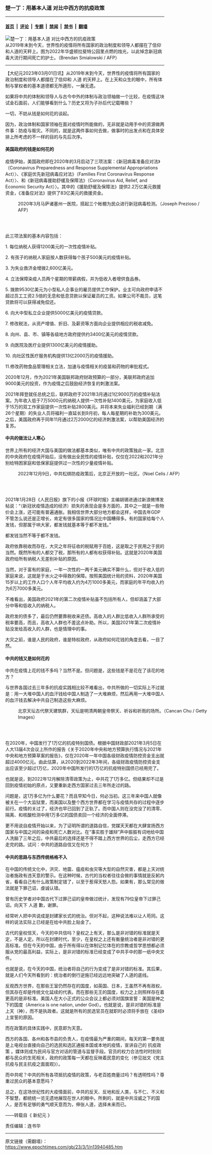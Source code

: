 ### 楚一丁：用基本人道 对比中西方的抗疫政策

---

#### [首页](../../../..?n13940485) &nbsp;|&nbsp; [评论](../../../../../epoch-comment?n13940485) &nbsp;|&nbsp; [专题](../../../../../epoch-special?n13940485) &nbsp;|&nbsp; [禁闻](../../../../../epoch-news?n13940485) &nbsp;|&nbsp; [禁书](../../../../../books?n13940485) &nbsp;|&nbsp; [翻墙](https://github.com/gfw-breaker/nogfw/blob/master/README.md?n13940485)


<div><img alt="楚一丁：用基本人道 对比中西方的抗疫政策" class="attachment-djy_600_400 size-djy_600_400 wp-post-image" src="https://i.epochtimes.com/assets/uploads/2023/03/id13940486-000_9W64GY-600x400.jpg"/>
<div class="caption">
 从2019年末到今天，世界性的疫情将所有国家的政治制度和领导人都摆在了信仰和人道的天秤上。图为2022年华盛顿拉斐特公园里点燃的烛光，以此悼念新冠病毒大流行期间死亡的护士。（Brendan Smialowski / AFP）
</div></div><hr/><div class="post_content" id="artbody" itemprop="articleBody">
 <!-- article content begin -->
 <p>
  【大纪元2023年03月01日讯】从2019年末到今天，世界性的疫情将所有国家的政治制度和领导人都摆在了信仰和
  <ok href="https://www.epochtimes.com/gb/tag/%E4%BA%BA%E9%81%93.html">
   人道
  </ok>
  的天秤上。在上天和众生的眼中，所有体制与掌权者的基本道德都无所遁形，一展无遗。
 </p>
 <p>
  如果将中共的体制和领导人与古今中外的体制与政治领袖做一个比较，在疫情这块试金石面前，人们能够看到什么？历史又将为子孙后代记载哪些？
 </p>
 <p>
  一切，不妨从钱是如何花的谈起。
 </p>
 <p>
  因为，政治体制和国家领袖在面对疫情时所能做的，无非就是动用手中的资源做两件事：防疫与赈灾。不同的，就是这两件事如何去做，做事时的出发点和在具体安排上所考虑的不一样的目的与先后次序。
 </p>
 <h4>
  美国政府的钱是如何花的
 </h4>
 <p>
  疫情伊始，美国政府即在2020年的3月启动了三项法案：《新冠病毒准备应对法》（Coronavirus Preparedness and Response Supplemental Appropriations Act）〉、《家庭优先新冠病毒应对法》（Families First Coronavirus Response Act）〉、和《新冠病毒援助舒缓及保障法》（Coronavirus Aid, Relief, and Economic Security Act）〉。其中的《援助舒缓及保障法》提供2.2万亿美元救援资金，《准备应对法》提供了83亿美元的救援资金。
 </p>
 <figure aria-describedby="caption-attachment-13940487" class="wp-caption alignnone" id="attachment_13940487" style="width: 600px">
  <ok href="https://i.epochtimes.com/assets/uploads/2023/03/id13940487-000_1PZ9YF-e1677651419880.jpg" target="_blank">
   <img alt="" class="size-large wp-image-13940487" src="https://i.epochtimes.com/assets/uploads/2023/03/id13940487-000_1PZ9YF-600x399.jpg"/>
  </ok>
  <br/><figcaption class="wp-caption-text" id="caption-attachment-13940487">
   2020年3月马萨诸塞州一医院，搭起三个帐棚为民众进行新冠病毒检测。（Joseph Prezioso / AFP）
  </figcaption><br/>
 </figure><br/>
 <p>
  此三项法案的基本内容包括：
 </p>
 <p>
  1. 每位纳税人获得1200美元的一次性疫情补贴。
 </p>
 <p>
  2. 有孩子的纳税人家庭按人数获得每个孩子500美元的疫情补贴。
 </p>
 <p>
  3. 为失业救济金增拨2,600亿美元。
 </p>
 <p>
  4. 立法保障染疫人员两个星期的带薪病假，并为低收入者增供食品券。
 </p>
 <p>
  5. 拨款9530亿美元为小型私人企事业的雇员提供工作保护。业主可向政府申请不超过员工工资2.5倍的无息和低息贷款以保证雇员的工资。如果公司不裁员，这笔贷款将可以获得减免偿还。
 </p>
 <p>
  6. 向大中型私立企业提供5000亿美元的疫情贷款。
 </p>
 <p>
  7. 修改税法，从资产增值、折旧、及薪资等方面向企业提供相应的税收减免。
 </p>
 <p>
  8. 向州、县、市、镇等各级地方政府提供约3400亿美元的疫情贷款。
 </p>
 <p>
  9. 向医院及医疗业提供1300亿美元的疫情援助。
 </p>
 <p>
  10. 向社区性医疗服务机构提供13亿2000万的疫情援助。
 </p>
 <p>
  11.修改药物食品管理相关立法，加速与疫情相关的疫苗和药物的审批程式。
 </p>
 <p>
  2020年12月，作为2021年美国联邦政府财政预算的一部分，美联邦政府追加9000美元的投资，作为疫情之后鼓励经济恢复的刺激法案。
 </p>
 <p>
  2021年拜登就任总统之后，联邦政府于2021年3月通过1亿9000万的疫情补贴法案。为年收入低于7万5000元的纳税人提供一次性补贴1400美元，为家庭收入低于15万的双工作家庭提供一次性补贴2800美元。并将本来失业福利已经到期（满26个星期）的失业人员将福利一直延长到9月初，每人每星期的补助为300美元。之后，美国政府再于同年11月通过2万2000亿的经济刺激法案，以帮助美国经济的复苏。
 </p>
 <h4>
  中共的做法让人寒心
 </h4>
 <p>
  世界上所有的经济大国与美国的做法都基本类似，唯有中共的政策独此一家。北京的中央政府在疫情开始后，没有做出全民性的疫情补贴，仅仅在2022和2021年分别给特困家庭和低保家庭提供过一次性的少量疫情补贴。
 </p>
 <figure aria-describedby="caption-attachment-13940488" class="wp-caption alignnone" id="attachment_13940488" style="width: 600px">
  <ok href="https://i.epochtimes.com/assets/uploads/2023/03/id13940488-000_32ZV8NT-e1677651568132.jpg" target="_blank">
   <img alt="" class="size-large wp-image-13940488" src="https://i.epochtimes.com/assets/uploads/2023/03/id13940488-000_32ZV8NT-600x439.jpg"/>
  </ok>
  <br/><figcaption class="wp-caption-text" id="caption-attachment-13940488">
   2022年12月9日，中共松绑防疫政策后，北京正开放的一社区。（Noel Celis / AFP）
  </figcaption><br/>
 </figure><br/>
 <p>
  2021年1月28日《人民日报》旗下的小报《环球时报》主编胡锡进通过新浪微博发帖说：“（新冠状疫情造成的经济）损失的表现会是多方面的，其中之一就是一些物价会上涨，还可能有普遍通胀。我相信世界大部分地方都会这样，中国去年GDP不管怎么说还是正增长，肯定有很多国家的情况比中国糟得多。有的国家给每个人发钱，但那属于哄大家，都发钱就基本等于都不发钱。”
 </p>
 <p>
  都发钱当然不等于都不发钱。
 </p>
 <p>
  政府依靠税收而存在，大灾之年将征收的税赋用于百姓，这是取之于民用之于民的当然。既然所有的人都交了税，那所有的人都有权获得补贴。这就是2020年美国政府给所有纳税人无差别补贴的原因。
 </p>
 <p>
  当然，对于富有的家庭，一年一次性的一两千美元确实不算什么，但对于收入低的家庭来说，这就是于水火之中得救的保障。按照美国统计局的资料，2020年美国15岁以上的工作人口个人年平均收入约为4万1000多美元，而家庭的年平均收入约为6万7000多美元。
 </p>
 <p>
  不难看出，美国政府2021年的第二次疫情补贴虽不包括所有人，但却涵盖了大部分中等和低收入的纳税人。
 </p>
 <p>
  政府发的债多了，最后仍然要靠税收来还债。高收入的人群比低收入人群所承受的税率要高，而且，高收入人群也不差这点补助。所以，美国2021年第二次疫情补贴没发给高收入的人群，也是情理中的事。
 </p>
 <p>
  大灾之前，谁是人民的政府，谁是特权政府，从政府如何花钱的角度去看，一目了然。
 </p>
 <h4>
  中共的钱又是如何花的
 </h4>
 <p>
  中共在疫情上花的钱不多吗？当然不是。但问题是，这些钱是不是花在了该花的地方？
 </p>
 <p>
  与世界各国过去三年多的抗疫实践相比较不难看出，中共所做的一切实际上不过就是：用一大堆中国人的血汗钱给中国人制造了一大堆麻烦，然后再用一大堆中国人的血汗钱去解决中共自己制造这些大麻烦。
 </p>
 <figure aria-describedby="caption-attachment-13940489" class="wp-caption alignnone" id="attachment_13940489" style="width: 600px">
  <ok href="https://i.epochtimes.com/assets/uploads/2023/03/id13940489-GettyImages-71794510-e1677651729991.jpg" target="_blank">
   <img alt="" class="size-large wp-image-13940489" src="https://i.epochtimes.com/assets/uploads/2023/03/id13940489-GettyImages-71794510-600x410.jpg"/>
  </ok>
  <br/><figcaption class="wp-caption-text" id="caption-attachment-13940489">
   北京天坛古代祭天建筑群，天坛是明清两朝皇帝祭天、祈谷和祈雨的场所。（Cancan Chu / Getty Images）
  </figcaption><br/>
 </figure><br/>
 <p>
  在2020年，中国发行了1万亿的抗疫特别国债。根据中国财政部2021年3月5日在人大13届4次会议上所作的报告《关于2020年中央和地方预算执行情况与2021年中央和地方预算草案的报告》，仅在2020年一年中国各级财政疫情防控资金支出就超过4000亿元。由此估算，从2020到2022年3年间，各级财政疫情防控资金支出应该至少超过1万亿，2020年中国所发行的1万亿的抗疫特别国债已经用完了。
 </p>
 <p>
  也就是说，到2022年12月解除清零政策为止，中共花了1万多亿。但结果却不过是回到疫情初始的原点，又要重新走西方国家过去三年所走过的路。
 </p>
 <p>
  问题是，这1万多亿为什么要花？而且早知今日，何必当初。这三年来中国人就像被关在一个大监狱里，而美国以及整个西方世界都在学习与疫情共存的过程中逐步前行。疫情的关过了，经济也早已回到了正轨了。而中国人则在没完没了的清零、隔离、和核酸检测中用1万多亿的国债卖回一个经济的全面停滞。
 </p>
 <p>
  更不用说自疫情开始以来，为了证明所谓的道路自信，党媒天天都在大肆宣扬西方国家与中国之间的染疫和死亡人数对比。在“事实胜于雄辩”声中振振有词地给中国人洗脑了三年之后，中共最后的选择还是不得不踏上西方世界的后尘，走西方已经走完的路。试问：中共的道路自信又在何方？
 </p>
 <h4>
  中共的思路与东西传统格格不入
 </h4>
 <p>
  在中国的传统文化中，洪灾、地震、瘟疫和虫灾等大型的自然灾害，都是上天对统治者施政有违天意的警示。在这种时候，古代的当权者往往会做的事情就是反躬内省，看看自己有什么政策制定错了，以至于惹得天怒人怨。如果有，那么常见的做法就是下罪己诏，虔诚认错。
 </p>
 <p>
  曾有历史学者对中国古代下过罪己诏的皇帝做过统计，发现有79位皇帝下过罪己诏。向天下
  <ok href="https://www.epochtimes.com/gb/tag/%E4%BA%BA%E9%81%93.html">
   人道
  </ok>
  歉，谢罪。
 </p>
 <p>
  经常听人把中共说成是封建家长式的统治。但对不起，这种说法难以让人苟同。这样的说法实际上已经是在给中共脸上贴金了。
 </p>
 <p>
  古代的皇权信天，今天的中共信吗？皇权之上有天，那么是非对错的标准就是天定，不是人定。所以在封建时代，至少，在皇权之上还有衡量统治者是非对错的更高标准。但在今天的中国，由于所有得以在体制记忆体在的宗教或哲学思想都必须服从党的最高利益，实际上，是非对错的标准已经变成了中共手中的那一纸中央文件。
 </p>
 <p>
  也就是说，在今天的中国，统治者将自己的行为变成了是非对错的标准。其后果，就是人们今天所看到的：统治者的倒行逆施已经远远地突破了人道的底线。
 </p>
 <p>
  反观西方世界，在那些王室仍然存在的国度，如英国、日本，王虽然不再有政权，但其存在却是传统文化延续的代表。而在那些无王的国度，权力之上则照样存在着更高的是非标准。美国人在大小正式的公众会议上都必须对国旗宣誓：美国是神之下的国度（America is one nation, under God）。也就是说，是非对错的标准是上天（神），而不是执政者。这就是所有的民选官员在就职时必须将手放在《圣经》上宣誓的原因。
 </p>
 <p>
  而在政策的具体实践中，民意即为天意。
 </p>
 <p>
  西方的各国、各州和各市县的负责人，在疫情最为严重的期间，每天的第一要务就是上电视台直接向自己的选民和选区通报本国或本地的疫情，宣讲自己的
  <ok href="https://www.epochtimes.com/gb/tag/%E6%8A%97%E7%96%AB%E6%94%BF%E7%AD%96.html">
   抗疫政策
  </ok>
  。媒体则成为民间与官方对话的管道与监督手段。官员的权力合法性时时刻刻都与民众的生死相关，政府的政策每一天都在反映着民意的变化（参见拙文《党主抗疫与民主抗疫之面面观》）。
 </p>
 <p>
  而中共呢？中共的所有各项抵抗疫情的政策，与老百姓商量过吗？有透明性吗？尊重过民众的基本意愿吗？
 </p>
 <p>
  总之，在这场世纪性的大疫情面前，中共的反天、反地和反人类，与不仁、不义和不智慧，都统统一览无遗地展现在世人的眼中。所剩的，就是中共淫威之下的国人，是否有足够的勇气顺天意而为，伸张人道，选择未来而已。
 </p>
 <p>
  ——转载自《
  <ok href="https://www.epochweekly.com/b5/703/26098.htm">
   新纪元
  </ok>
  》
 </p>
 <p>
  责任编辑：连书华
 </p>
 <!-- article content end -->
 <div id="below_article_ad">
 </div>
</div>


---

原文链接（需翻墙）：https://www.epochtimes.com/gb/23/3/1/n13940485.htm